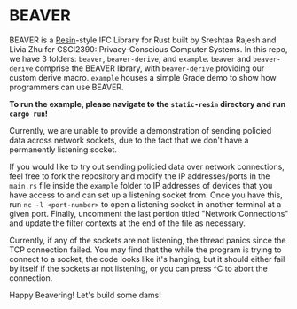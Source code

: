 # BEAVER

BEAVER is a [Resin](https://pdos.csail.mit.edu/papers/resin:sosp09/resin:sosp09.pdf)-style IFC Library for Rust built by Sreshtaa Rajesh and Livia Zhu for CSCI2390: Privacy-Conscious Computer Systems. In this repo, we have 3 folders: `beaver`, `beaver-derive`, and `example`. `beaver` and `beaver-derive` comprise the BEAVER library, with `beaver-derive` providing our custom derive macro. `example` houses a simple Grade demo to show how programmers can use BEAVER. 

**To run the example, please navigate to the `static-resin` directory and run `cargo run`!**

Currently, we are unable to provide a demonstration of sending policied data across network sockets, due to the fact that we don't have a permanently listening socket. 

If you would like to try out sending policied data over network connections, feel free to fork the repository and modify the IP addresses/ports in the `main.rs` file inside the `example` folder to IP addresses of devices that you have access to and can set up a listening socket from. Once you have this, run `nc -l <port-number>` to open a listening socket in another terminal at a given port. Finally, uncomment the last portion titled "Network Connections" and update the filter contexts at the end of the file as necessary. 

Currently, if any of the sockets are not listening, the thread panics since the TCP connection failed.  You may find that the while the program is trying to connect to a socket, the code looks like it's hanging, but it should either fail by itself if the sockets ar not listening, or you can press ^C to abort the connection. 

Happy Beavering! Let's build some dams! 
